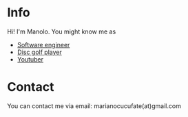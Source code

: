 # Info

Hi! I'm Manolo. You might know me as

- [Software engineer](https://de.linkedin.com/in/manuel-garc%C3%ADa-garc%C3%ADa-4190b84a) 
- [Disc golf player](https://disc-golf-friends.de/en/friends/manolo/)
- [Youtuber](https://www.youtube.com/c/ThunderGuanacoDiscGolf)

# Contact

You can contact me via email: marianocucufate(at)gmail.com
